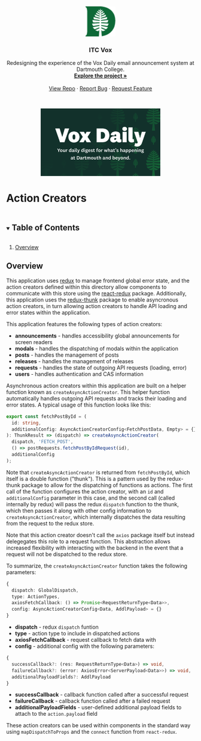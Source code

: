 <!-- PROJECT HEADER -->
<br />
<p align="center">
  <a href="https://github.com/dali-lab/itc-vox">
    <img src="../../public/favicon.png" alt="Logo" width="80" height="80">
  </a>

  <h3 align="center">ITC Vox</h3>

  <p align="center">
    Redesigning the experience of the Vox Daily email announcement system at Dartmouth College.
    <br />
    <a href="https://github.com/dali-lab/itc-vox"><strong>Explore the project »</strong></a>
    <br />
    <br />
    <a href="https://github.com/dali-lab/itc-vox">View Repo</a>
    ·
    <a href="https://github.com/dali-lab/itc-vox/issues">Report Bug</a>
    ·
    <a href="https://github.com/dali-lab/itc-vox/issues">Request Feature</a>
  </p>

  <br />

  <p align="center">
    <a href="https://github.com/dali-lab/itc-vox">
      <img src="../../public/banner.png" alt="Vox Daily Banner"  height="180">
    </a>
  </p>
</p>

# Action Creators

<!-- TABLE OF CONTENTS -->

<details open="open">
  <summary><h2 style="display: inline-block">Table of Contents</h2></summary>
  <ol>
    <li>
      <a href="#overview">Overview</a>
    </li>
  </ol>
</details>

<!-- OVERVIEW -->

## Overview

This application uses [redux](https://redux.js.org/) to manage frontend global error state, and the action creators defined within this directory allow components to communicate with this store using the [react-redux](https://react-redux.js.org/) package. Additionally, this application uses the [redux-thunk](https://www.npmjs.com/package/redux-thunk) package to enable asyncronous action creators, in turn allowing action creators to handle API loading and error states within the application.

This application features the following types of action creators:

- **announcements** - handles accessibility global announcements for screen readers
- **modals** - handles the dispatching of modals within the application
- **posts** - handles the management of posts
- **releases** - handles the management of releases
- **requests** - handles the state of outgoing API requests (loading, error)
- **users** - handles authentication and CAS information

Asynchronous action creators within this application are built on a helper function known as `createAsyncActionCreator`. This helper function automatically handles outgoing API requests and tracks their loading and error states. A typical usage of this function looks like this:

```typescript
export const fetchPostById = (
  id: string,
  additionalConfig: AsyncActionCreatorConfig<FetchPostData, Empty> = {}
): ThunkResult => (dispatch) => createAsyncActionCreator(
  dispatch, 'FETCH_POST',
  () => postRequests.fetchPostByIdRequest(id),
  additionalConfig
);
```

Note that `createAsyncActionCreator` is returned from `fetchPostById`, which itself is a double function ("thunk"). This is a pattern used by the redux-thunk package to allow for the dispatching of functions as actions. The first call of the function configures the action creator, with an `id` and `additionalConfig` parameter in this case, and the second call (called internally by redux) will pass the redux `dispatch` function to the thunk, which then passes it along with other config information to `createAsyncActionCreator`, which internally dispatches the data resulting from the request to the redux store.

Note that this action creator doesn't call the `axios` package itself but instead delegegates this role to a request function. This abstraction allows increased flexibility with interacting with the backend in the event that a request will not be dispatched to the redux store.

To summarize, the `createAsyncActionCreator` function takes the following parameters:

```typescript
{
  dispatch: GlobalDispatch,
  type: ActionTypes,
  axiosFetchCallback: () => Promise<RequestReturnType<Data>>,
  config: AsyncActionCreatorConfig<Data, AddlPayload> = {}
}
```

- **dispatch** - redux `dispatch` funtion
- **type** - action type to include in dispatched actions
- **axiosFetchCallback** - request callback to fetch data with
- **config** - additional config with the following parameters:

```typescript
{
  successCallback?: (res: RequestReturnType<Data>) => void,
  failureCallback?: (error: AxiosError<ServerPayload<Data>>) => void,
  additionalPayloadFields?: AddlPayload
}
```

- **successCallback** - callback function called after a successful request
- **failureCallback** - callback function called after a failed request
- **additionalPayloadFields** - user-defined additional payload fields to attach to the `action.payload` field

These action creators can be used within components in the standard way using `mapDispatchToProps` and the `connect` function from `react-redux`.
